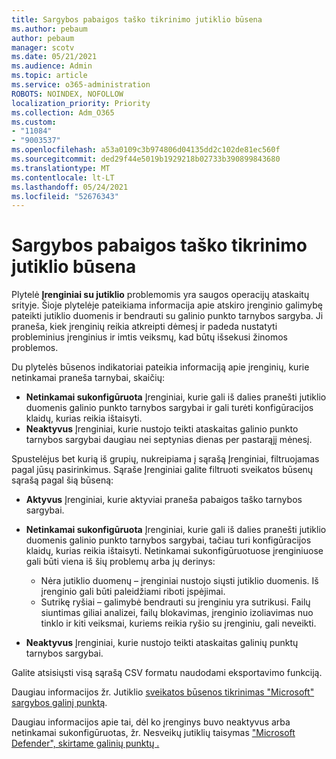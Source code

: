 ```yaml
---
title: Sargybos pabaigos taško tikrinimo jutiklio būsena
ms.author: pebaum
author: pebaum
manager: scotv
ms.date: 05/21/2021
ms.audience: Admin
ms.topic: article
ms.service: o365-administration
ROBOTS: NOINDEX, NOFOLLOW
localization_priority: Priority
ms.collection: Adm_O365
ms.custom:
- "11084"
- "9003537"
ms.openlocfilehash: a53a0109c3b974806d04135dd2c102de81ec560f
ms.sourcegitcommit: ded29f44e5019b1929218b02733b390899843680
ms.translationtype: MT
ms.contentlocale: lt-LT
ms.lasthandoff: 05/24/2021
ms.locfileid: "52676343"
---
```

# <a name="defender-endpoint-check-sensor-status"></a>Sargybos pabaigos taško tikrinimo jutiklio būsena

Plytelė **Įrenginiai su jutiklio** problemomis yra saugos operacijų ataskaitų srityje. Šioje plytelėje pateikiama informacija apie atskiro įrenginio galimybę pateikti jutiklio duomenis ir bendrauti su galinio punkto tarnybos sargyba. Ji praneša, kiek įrenginių reikia atkreipti dėmesį ir padeda nustatyti probleminius įrenginius ir imtis veiksmų, kad būtų išsekusi žinomos problemos.

Du plytelės būsenos indikatoriai pateikia informaciją apie įrenginių, kurie netinkamai praneša tarnybai, skaičių:

- **Netinkamai sukonfigūruota** Įrenginiai, kurie gali iš dalies pranešti jutiklio duomenis galinio punkto tarnybos sargybai ir gali turėti konfigūracijos klaidų, kurias reikia ištaisyti.
- **Neaktyvus** Įrenginiai, kurie nustojo teikti ataskaitas galinio punkto tarnybos sargybai daugiau nei septynias dienas per pastarąjį mėnesį.

Spustelėjus bet kurią iš grupių, nukreipiama į sąrašą Įrenginiai, filtruojamas pagal jūsų pasirinkimus. Sąraše Įrenginiai galite filtruoti sveikatos būsenų sąrašą pagal šią būseną:

- **Aktyvus** Įrenginiai, kurie aktyviai praneša pabaigos taško tarnybos sargybai.
- **Netinkamai sukonfigūruota** Įrenginiai, kurie gali iš dalies pranešti jutiklio duomenis galinio punkto tarnybos sargybai, tačiau turi konfigūracijos klaidų, kurias reikia ištaisyti. Netinkamai sukonfigūruotuose įrenginiuose gali būti viena iš šių problemų arba jų derinys:

    - Nėra jutiklio duomenų – įrenginiai nustojo siųsti jutiklio duomenis. Iš įrenginio gali būti paleidžiami riboti įspėjimai.
    - Sutrikę ryšiai – galimybė bendrauti su įrenginiu yra sutrikusi. Failų siuntimas giliai analizei, failų blokavimas, įrenginio izoliavimas nuo tinklo ir kiti veiksmai, kuriems reikia ryšio su įrenginiu, gali neveikti.
- **Neaktyvus** Įrenginiai, kurie nustojo teikti ataskaitas galinių punktų tarnybos sargybai.

Galite atsisiųsti visą sąrašą CSV formatu naudodami eksportavimo funkciją.

Daugiau informacijos žr. Jutiklio [sveikatos būsenos tikrinimas "Microsoft" sargybos galinį punktą](/microsoft-365/security/defender-endpoint/check-sensor-status).

Daugiau informacijos apie tai, dėl ko įrenginys buvo neaktyvus arba netinkamai sukonfigūruotas, žr. Nesveikų jutiklių taisymas ["Microsoft Defender", skirtame galinių punktų .](/microsoft-365/security/defender-endpoint/fix-unhealthy-sensors)
